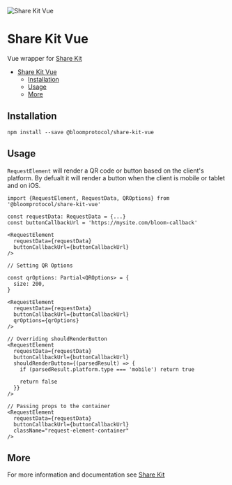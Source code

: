 ![Share Kit Vue](https://github.com/hellobloom/share-kit/raw/master/images/logo.png)

# Share Kit Vue

Vue wrapper for [Share Kit](https://github.com/hellobloom/share-kit#readme)

- [Share Kit Vue](#share-kit-vue)
  - [Installation](#installation)
  - [Usage](#usage)
  - [More](#more)

## Installation

```
npm install --save @bloomprotocol/share-kit-vue
```

## Usage

`RequestElement` will render a QR code or button based on the client's platform. By defualt it will render a button when the client is mobile or tablet and on iOS.

```tsx
import {RequestElement, RequestData, QROptions} from '@bloomprotocol/share-kit-vue'

const requestData: RequestData = {...}
const buttonCallbackUrl = 'https://mysite.com/bloom-callback'

<RequestElement
  requestData={requestData}
  buttonCallbackUrl={buttonCallbackUrl}
/>

// Setting QR Options

const qrOptions: Partial<QROptions> = {
  size: 200,
}

<RequestElement
  requestData={requestData}
  buttonCallbackUrl={buttonCallbackUrl}
  qrOptions={qrOptions}
/>

// Overriding shouldRenderButton
<RequestElement
  requestData={requestData}
  buttonCallbackUrl={buttonCallbackUrl}
  shouldRenderButton={(parsedResult) => {
    if (parsedResult.platform.type === 'mobile') return true

    return false
  }}
/>

// Passing props to the container
<RequestElement
  requestData={requestData}
  buttonCallbackUrl={buttonCallbackUrl}
  className="request-element-container"
/>
```

## More

For more information and documentation see [Share Kit](https://github.com/hellobloom/share-kit#readme)
